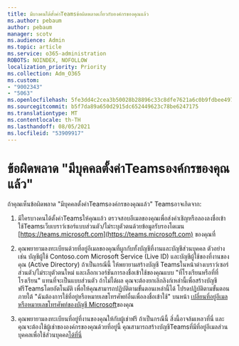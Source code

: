 ```yaml
---
title: มีบางคนได้ตั้งค่าTeamsข้อผิดพลาดเกี่ยวกับองค์กรของคุณแล้ว
ms.author: pebaum
author: pebaum
manager: scotv
ms.audience: Admin
ms.topic: article
ms.service: o365-administration
ROBOTS: NOINDEX, NOFOLLOW
localization_priority: Priority
ms.collection: Adm_O365
ms.custom:
- "9002343"
- "5063"
ms.openlocfilehash: 5fe3dd4c2cea3b50028b28896c33c8dfe7621a6c0b9fdbee4976dfb0e62c3f5d
ms.sourcegitcommit: b5f7da89a650d2915dc652449623c78be6247175
ms.translationtype: MT
ms.contentlocale: th-TH
ms.lasthandoff: 08/05/2021
ms.locfileid: "53909917"
---
```

# <a name="someone-has-already-set-up-teams-for-your-organization-error"></a>ข้อผิดพลาด "มีบุคคลตั้งค่าTeamsองค์กรของคุณแล้ว"

ถ้าคุณเห็นข้อผิดพลาด "มีบุคคลตั้งค่าTeamsองค์กรของคุณแล้ว" Teamsอาจเกิดจาก:

1. มีใครบางคนได้ตั้งค่าTeamsให้คุณแล้ว ตรวจสอบอีเมลของคุณเพื่อส่งคําเชิญหรือลองลงชื่อเข้าใช้Teamsเว็บเบราว์เซอร์แบบส่วนตัว/ไม่ระบุตัวตนด้วยข้อมูลรับรองโดเมน [https://teams.microsoft.com](https://teams.microsoft.com) ของคุณที่

2. คุณพยายามลงทะเบียนด้วยที่อยู่อีเมลของคุณที่ผูกกับทั้งบัญชีที่งานและบัญชีส่วนบุคคล ตัวอย่างเช่น บัญชีผู้ใช้ Contoso.com Microsoft Service (Live ID) และบัญชีผู้ใช้ของที่งานของคุณ (Active Directory) ถ้าเป็นกรณีนี้ ให้พยายามสร้างบัญชี Teamsในหน้าต่างเบราว์เซอร์ส่วนตัว/ไม่ระบุตัวตนใหม่ และเลือกเวอร์ชันการลงชื่อเข้าใช้ของคุณแบบ "ที่โรงเรียนหรือที่ที่โรงเรียน" แทนที่จะเป็นแบบส่วนตัว ถ้าไม่ได้ผล คุณจะต้องยกเลิกลิงก์เหล่านี้เพื่อสร้างบัญชีฟรีTeamsโดยอัตโนมัติ เพื่อให้คุณสามารถปฏิบัติตามขั้นตอนเหล่านี้ได้ โปรดปฏิบัติตามขั้นตอนภายใต้ "ฉันต้องการใช้ที่อยู่หรือหมายเลขโทรศัพท์อื่นเพื่อลงชื่อเข้าใช้" บนหน้า [เปลี่ยนที่อยู่อีเมลหรือหมายเลขโทรศัพท์ของบัญชี Microsoft](https://support.microsoft.com/help/12407)ของคุณ

3. คุณพยายามลงทะเบียนที่อยู่ที่งานของคุณให้กับผู้เช่าฟรี ถ้าเป็นกรณีนี้ สิ่งนี้อาจล้มเหลวที่นี่ และคุณจะต้องใช้ผู้เช่าขององค์กรของคุณด้วยที่อยู่นี้ คุณสามารถสร้างบัญชีTeamsที่มีที่อยู่อีเมลส่วนบุคคลเพื่อใช้ส่วนบุคคล[ได้ที่นี่](https://products.office.com/microsoft-teams/group-chat-software)
